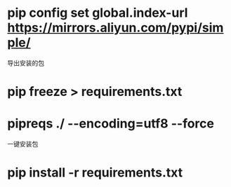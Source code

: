 
# pip config set global.index-url https://mirrors.aliyun.com/pypi/simple/

导出安装的包

# pip freeze > requirements.txt
# pipreqs ./ --encoding=utf8  --force

一键安装包

# pip install -r requirements.txt